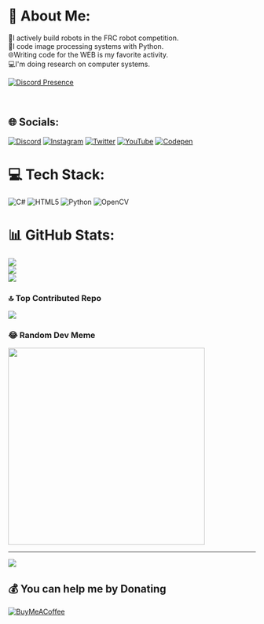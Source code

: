 # 💫 About Me:
🤖I actively build robots in the FRC robot competition.<br>🚀I code image processing systems with Python.<br>🌐Writing code for the WEB is my favorite activity.<br>💻I'm doing research on computer systems.
<br>

[![Discord Presence](https://lanyard.kyrie25.me/api/766229918605508618?waveColor=8B8BFA&waveSpotifyColor=B48EF7&gradient=7E37F9-B48EF7-E568C4&imgStyle=square)](https://discord.com/users/766229918605508618)



<br>

## 🌐 Socials:
[![Discord](https://img.shields.io/badge/Discord-%237289DA.svg?logo=discord&logoColor=white)](https://discord.gg/https://discord.gg/N58r266vsa) [![Instagram](https://img.shields.io/badge/Instagram-%23E4405F.svg?logo=Instagram&logoColor=white)](https://instagram.com/woxicdev) [![Twitter](https://img.shields.io/badge/Twitter-%231DA1F2.svg?logo=Twitter&logoColor=white)](https://twitter.com/TasvanTali) [![YouTube](https://img.shields.io/badge/YouTube-%23FF0000.svg?logo=YouTube&logoColor=white)](https://youtube.com/@engineercenterX) [![Codepen](https://img.shields.io/badge/Codepen-000000?style=for-the-badge&logo=codepen&logoColor=white)](https://codepen.io/Genc_Yazilimci58) 

# 💻 Tech Stack:
![C#](https://img.shields.io/badge/c%23-%23239120.svg?style=for-the-badge&logo=c-sharp&logoColor=white) ![HTML5](https://img.shields.io/badge/html5-%23E34F26.svg?style=for-the-badge&logo=html5&logoColor=white) ![Python](https://img.shields.io/badge/python-3670A0?style=for-the-badge&logo=python&logoColor=ffdd54) ![OpenCV](https://img.shields.io/badge/opencv-%23white.svg?style=for-the-badge&logo=opencv&logoColor=white)
# 📊 GitHub Stats:
![](https://github-readme-stats.vercel.app/api?username=majestyy01&theme=dark&hide_border=true&include_all_commits=false&count_private=true)<br/>
![](https://github-readme-streak-stats.herokuapp.com/?user=majestyy01&theme=dark&hide_border=true)<br/>
![](https://github-readme-stats.vercel.app/api/top-langs/?username=majestyy01&theme=dark&hide_border=true&include_all_commits=false&count_private=true&layout=compact)

### 🔝 Top Contributed Repo
![](https://github-contributor-stats.vercel.app/api?username=majestyy01&limit=5&theme=dark&combine_all_yearly_contributions=true)

### 😂 Random Dev Meme
<img src='https://randommeme-five.vercel.app/' style="height: 400px;"/>

---
[![](https://visitcount.itsvg.in/api?id=majestyy01&icon=9&color=1)](https://visitcount.itsvg.in)

  ## 💰 You can help me by Donating
  [![BuyMeACoffee](https://img.shields.io/badge/Buy%20Me%20a%20Coffee-ffdd00?style=for-the-badge&logo=buy-me-a-coffee&logoColor=black)](https://buymeacoffee.com/woxicdev) 

  
<!-- Proudly created with GPRM ( https://gprm.itsvg.in ) -->
